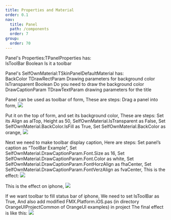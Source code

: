 ```yaml
---
title: Properties and Material
order: 0.1
nav:
  title: Panel
  path: /components
  order: 7
group:
  order: 70
---
```


Panel's Properties:TPanelProperties has:  
IsToolBar	Boolean	Is it a toolbar  

Panel's SelfOwnMaterial:TSkinPanelDefaultMaterial has:  
BackColor	TDrawRectParam	Drawing parameters for background color  
IsTransparent		Boolean Do you need to draw the background color  
DrawCaptionParam	TDrawTextParam	drawing parameters for the title  




Panel can be used as toolbar of form,
These are steps:
Drag a panel into form,
![](http://www.orangeui.cn/orangeuiblog/OrangeUI/6.1.OrangeUI%E6%8E%A7%E4%BB%B6%E4%BD%BF%E7%94%A8%E8%AF%B4%E6%98%8E(%E9%9D%A2%E6%9D%BF%E6%8E%A7%E4%BB%B6Panel)(%E7%A4%BA%E4%BE%8B1%20%E5%B7%A5%E5%85%B7%E6%A0%8F).files/image001.png)


Put it on the top of form, and set its background color,
These are steps:
Set its Align as alTop,
Height as 50,
SelfOwnMaterial.IsTransparent as False,
Set SelfOwnMaterial.BackColor.IsFill as True,
Set SelfOwnMaterial.BackColor as orange,
![](http://www.orangeui.cn/orangeuiblog/OrangeUI/6.1.OrangeUI%E6%8E%A7%E4%BB%B6%E4%BD%BF%E7%94%A8%E8%AF%B4%E6%98%8E(%E9%9D%A2%E6%9D%BF%E6%8E%A7%E4%BB%B6Panel)(%E7%A4%BA%E4%BE%8B1%20%E5%B7%A5%E5%85%B7%E6%A0%8F).files/image003.png)


Next we need to make toolbar display caption,
Here are steps:
Set panel’s caption as “ToolBar Example”,
Set SelfOwnMaterial.DrawCaptionParam.Font.Size as 16,
Set SelfOwnMaterial.DrawCaptionParam.Font.Color as white,
Set SelfOwnMaterial.DrawCaptionParam.FontHorzAlign as fhaCenter,
Set SelfOwnMaterial.DrawCaptionParam.FontVerzAlign as fvaCenter,
This is the effect:
![](http://www.orangeui.cn/orangeuiblog/OrangeUI/6.1.OrangeUI%E6%8E%A7%E4%BB%B6%E4%BD%BF%E7%94%A8%E8%AF%B4%E6%98%8E(%E9%9D%A2%E6%9D%BF%E6%8E%A7%E4%BB%B6Panel)(%E7%A4%BA%E4%BE%8B1%20%E5%B7%A5%E5%85%B7%E6%A0%8F).files/image005.png)


This is the effect on iphone,
![](http://www.orangeui.cn/orangeuiblog/OrangeUI/6.1.OrangeUI%E6%8E%A7%E4%BB%B6%E4%BD%BF%E7%94%A8%E8%AF%B4%E6%98%8E(%E9%9D%A2%E6%9D%BF%E6%8E%A7%E4%BB%B6Panel)(%E7%A4%BA%E4%BE%8B1%20%E5%B7%A5%E5%85%B7%E6%A0%8F).files/image007.png)


If we want toolbar to fill status bar of iphone,
We need to set IsToolBar as True,
And also add modified FMX.Platform.iOS.pas (in directory OrangeUIProjectCommon of OrangeUI examples) in project
The final effect is like this:
![](http://www.orangeui.cn/orangeuiblog/OrangeUI/6.1.OrangeUI%E6%8E%A7%E4%BB%B6%E4%BD%BF%E7%94%A8%E8%AF%B4%E6%98%8E(%E9%9D%A2%E6%9D%BF%E6%8E%A7%E4%BB%B6Panel)(%E7%A4%BA%E4%BE%8B1%20%E5%B7%A5%E5%85%B7%E6%A0%8F).files/image009.png)








